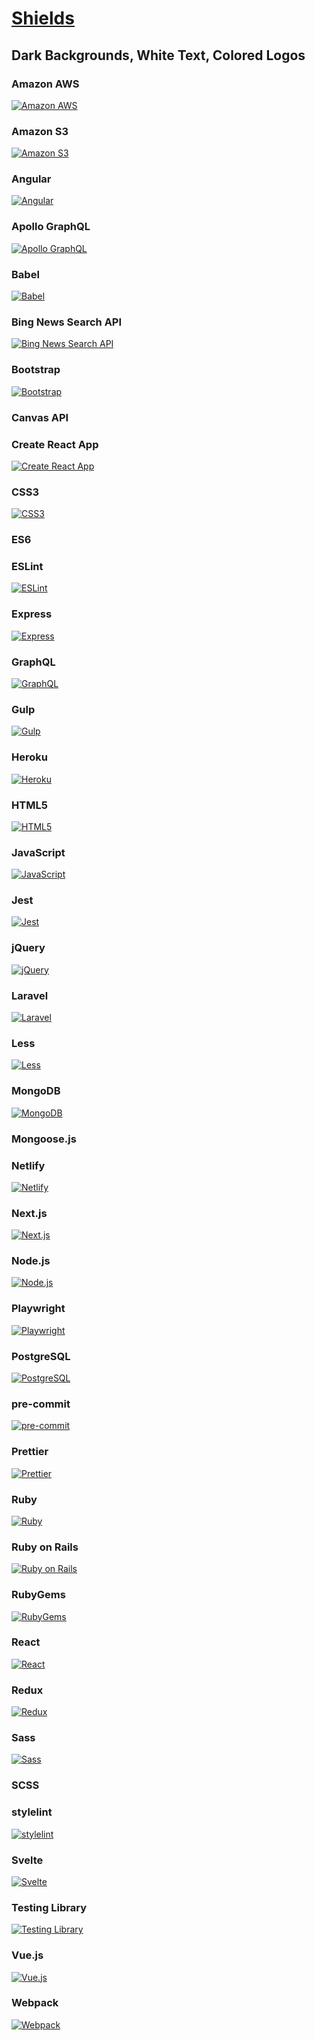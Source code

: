 # [Shields](https://shields.io/)

## Dark Backgrounds, White Text, Colored Logos

### Amazon AWS

[![Amazon AWS][amazonaws-shield]][amazonaws-url]
<!-- #232F3E -->
[amazonaws-shield]: https://img.shields.io/badge/Amazon%20AWS-20232A?style=for-the-badge&logo=amazonaws&logoColor=232F3E
[amazonaws-url]: https://aws.amazon.com/

### Amazon S3

[![Amazon S3][amazons3-shield]][amazons3-url]
<!-- #569A31 -->
[amazons3-shield]: https://img.shields.io/badge/Amazon%20S3-20232A?style=for-the-badge&logo=amazons3&logoColor=569A31
[amazons3-url]: https://aws.amazon.com/s3/

### Angular

[![Angular][angular-shield]][angular-url]
<!-- #DD0031 -->
[angular-shield]: https://img.shields.io/badge/Angular-20232A?style=for-the-badge&logo=angular&logoColor=DD0031
[angular-url]: https://angular.io/

### Apollo GraphQL

[![Apollo GraphQL][apollographql-shield]][apollographql-url]
<!-- #311C87 -->
[apollographql-shield]: https://img.shields.io/badge/Apollo%20GraphQL-20232A?style=for-the-badge&logo=apollographql&logoColor=311C87
[apollographql-url]: https://www.apollographql.com/

### Babel

[![Babel][babel-shield]][babel-url]
<!-- #F9DC3E -->
[babel-shield]: https://img.shields.io/badge/Babel-20232A?style=for-the-badge&logo=babel&logoColor=F9DC3E
[babel-url]: https://babeljs.io/

### Bing News Search API

[![Bing News Search API][microsoftbing-shield]][microsoftbing-url]
<!-- #258FFA -->
[microsoftbing-shield]: https://img.shields.io/badge/Bing%20News%20Search%20API-20232A?style=for-the-badge&logo=microsoftbing&logoColor=258FFA
[microsoftbing-url]: https://www.microsoft.com/en-us/bing/apis/bing-news-search-api/

### Bootstrap

[![Bootstrap][bootstrap-shield]][bootstrap-url]
<!-- #7952B3 -->
[bootstrap-shield]: https://img.shields.io/badge/Bootstrap-20232A?style=for-the-badge&logo=bootstrap&logoColor=7952B3
[bootstrap-url]: https://getbootstrap.com

### Canvas API

<!-- [-shield]: https://img.shields.io/badge/Canvas API-20232A?style=for-the-badge&logo= -->
<!-- [-url]:  -->

### Create React App

[![Create React App][cra-shield]][cra-url]
<!-- #09D3AC -->
[cra-shield]: https://img.shields.io/badge/Create%20React%20App-20232A?style=for-the-badge&logo=createreactapp&logoColor=09D3AC
[cra-url]: https://create-react-app.dev/

### CSS3

[![CSS3][css3-shield]][css3-url]
<!-- #1572B6 -->
[css3-shield]: https://img.shields.io/badge/CSS3-20232A?style=for-the-badge&logo=css3&logoColor=1572B6
[css3-url]: https://developer.mozilla.org/en-US/docs/Web/CSS

<!-- ### CSS preprocessor

[-shield]: https://img.shields.io/badge/CSS preprocessor-20232A?style=for-the-badge&logo=
[-url]:  -->

### ES6

<!-- [-shield]: https://img.shields.io/badge/ES6-20232A?style=for-the-badge&logo= -->
<!-- [-url]:  -->

### ESLint

[![ESLint][eslint-shield]][eslint-url]
<!-- #4B32C3 -->
[eslint-shield]: https://img.shields.io/badge/ESLint-20232A?style=for-the-badge&logo=eslint&logoColor=4B32C3
[eslint-url]: https://eslint.org/

### Express

[![Express][express-shield]][express-url]
<!-- #000000 -->
[express-shield]: https://img.shields.io/badge/Express-20232A?style=for-the-badge&logo=express&logoColor=white
[express-url]: https://expressjs.com/

### GraphQL

[![GraphQL][graphql-shield]][graphql-url]
<!-- #E10098 -->
[graphql-shield]: https://img.shields.io/badge/GraphQL-20232A?style=for-the-badge&logo=graphql&logoColor=E10098
[graphql-url]: https://graphql.org/

### Gulp

[![Gulp][gulp-shield]][gulp-url]
<!-- #CF4647 -->
[gulp-shield]: https://img.shields.io/badge/Gulp-20232A?style=for-the-badge&logo=gulp&logoColor=CF4647
[gulp-url]: https://gulpjs.com/

### Heroku

[![Heroku][heroku-shield]][heroku-url]
<!-- #430098 -->
[heroku-shield]: https://img.shields.io/badge/Heroku-20232A?style=for-the-badge&logo=heroku&logoColor=430098
[heroku-url]: https://www.heroku.com/

### HTML5

[![HTML5][html5-shield]][html5-url]
<!-- #E34F26 -->
[html5-shield]: https://img.shields.io/badge/HTML5-20232A?style=for-the-badge&logo=html5&logoColor=E34F26
[html5-url]: https://developer.mozilla.org/en-US/docs/Web/HTML

### JavaScript

[![JavaScript][javascript-shield]][javascript-url]
<!-- #F7DF1E -->
[javascript-shield]: https://img.shields.io/badge/JavaScript-20232A?style=for-the-badge&logo=javascript&logoColor=F7DF1E
[javascript-url]: https://developer.mozilla.org/en-US/docs/Web/JavaScript

### Jest

[![Jest][jest-shield]][jest-url]
<!-- #C21325 -->
[jest-shield]: https://img.shields.io/badge/Jest-20232A?style=for-the-badge&logo=jest&logoColor=C21325
[jest-url]: https://jestjs.io/

### jQuery

[![jQuery][jquery-shield]][jquery-url]
<!-- #0769AD -->
[jquery-shield]: https://img.shields.io/badge/jQuery-20232A?style=for-the-badge&logo=jquery&logoColor=0769AD
[jquery-url]: https://jquery.com

### Laravel

[![Laravel][laravel-shield]][laravel-url]
<!-- #FF2D20 -->
[laravel-shield]: https://img.shields.io/badge/Laravel-20232A?style=for-the-badge&logo=laravel&logoColor=FF2D20
[laravel-url]: https://laravel.com

### Less

[![Less][less-shield]][less-url]
<!-- #1D365D -->
[less-shield]: https://img.shields.io/badge/Less-20232A?style=for-the-badge&logo=less&logoColor=
[less-url]: https://lesscss.org/

### MongoDB

[![MongoDB][mongodb-shield]][mongodb-url]
<!-- #47A248 -->
[mongodb-shield]: https://img.shields.io/badge/MongoDB-20232A?style=for-the-badge&logo=mongodb&logoColor=47A248
[mongodb-url]: https://www.mongodb.com/

### Mongoose.js

<!-- [mongoose-shield]: https://img.shields.io/badge/Mongoose-20232A?style=for-the-badge&logo= -->
<!-- [mongoose-url]: https://mongoosejs.com/ -->

### Netlify

[![Netlify][netlify-shield]][netlify-url]
<!-- #00C7B7 -->
[netlify-shield]: https://img.shields.io/badge/Netlify-20232A?style=for-the-badge&logo=netlify&logoColor=00C7B7
[netlify-url]: https://www.netlify.com/

### Next.js

[![Next.js][nextdotjs-shield]][nextdotjs-url]
<!-- #000000 -->
[nextdotjs-shield]: https://img.shields.io/badge/Next.js-20232A?style=for-the-badge&logo=nextdotjs&logoColor=white
[nextdotjs-url]: https://nextjs.org/

### Node.js

[![Node.js][nodedotjs-shield]][nodedotjs-url]
<!-- #339933 -->
[nodedotjs-shield]: https://img.shields.io/badge/Node.js-20232A?style=for-the-badge&logo=nodedotjs&logoColor=339933
[nodedotjs-url]: https://nodejs.org/

### Playwright

[![Playwright][playwright-shield]][playwright-url]
<!-- #2EAD33 -->
[playwright-shield]: https://img.shields.io/badge/Playwright-20232A?style=for-the-badge&logo=playwright&logoColor=2EAD33
[playwright-url]: https://nodejs.org/

### PostgreSQL

[![PostgreSQL][postgresql-shield]][postgresql-url]
<!-- #4169E1 -->
[postgresql-shield]: https://img.shields.io/badge/PostgreSQL-20232A?style=for-the-badge&logo=postgresql&logoColor=4169E1
[postgresql-url]: https://www.postgresql.org/

### pre-commit

[![pre-commit][precommit-shield]][precommit-url]
<!-- #FAB040 -->
[precommit-shield]: https://img.shields.io/badge/pre--commit-20232A?style=for-the-badge&logo=precommit&logoColor=FAB040
[precommit-url]: https://pre-commit.com/

### Prettier

[![Prettier][prettier-shield]][prettier-url]
<!-- #F7B93E -->
[prettier-shield]: https://img.shields.io/badge/Prettier-20232A?style=for-the-badge&logo=prettier&logoColor=F7B93E
[prettier-url]: https://prettier.io/

### Ruby

[![Ruby][ruby-shield]][ruby-url]
<!-- #CC342D -->
[ruby-shield]: https://img.shields.io/badge/Ruby-20232A?style=for-the-badge&logo=ruby&logoColor=CC342D
[ruby-url]: https://www.ruby-lang.org/

### Ruby on Rails

[![Ruby on Rails][rubyonrails-shield]][rubyonrails-url]
<!-- #CC0000 -->
[rubyonrails-shield]: https://img.shields.io/badge/Ruby%20on%20Rails-20232A?style=for-the-badge&logo=rubyonrails&logoColor=CC0000
[rubyonrails-url]: https://rubyonrails.org/

### RubyGems

[![RubyGems][rubygems-shield]][rubygems-url]
<!-- #E9573F -->
[rubygems-shield]: https://img.shields.io/badge/RubyGems-20232A?style=for-the-badge&logo=rubygems&logoColor=E9573F
[rubygems-url]: https://rubygems.org/

### React

[![React][react-shield]][react-url]
<!-- #61DAFB -->
[react-shield]: https://img.shields.io/badge/React-20232A?style=for-the-badge&logo=react&logoColor=61DAFB
[react-url]: https://reactjs.org/

### Redux

[![Redux][redux-shield]][redux-url]
<!-- #764ABC -->
[redux-shield]: https://img.shields.io/badge/Redux-20232A?style=for-the-badge&logo=&logoColor=764ABC
[redux-url]: https://redux.js.org/

### Sass

[![Sass][sass-shield]][sass-url]
<!-- #CC6699 -->
[sass-shield]: https://img.shields.io/badge/Sass-20232A?style=for-the-badge&logo=sass&logoColor=CC6699
[sass-url]: https://sass-lang.com/

### SCSS

<!-- [-shield]: https://img.shields.io/badge/SCSS-20232A?style=for-the-badge&logo= -->
<!-- [-url]:  -->

### stylelint

[![stylelint][stylelint-shield]][stylelint-url]
<!-- #263238 -->
[stylelint-shield]: https://img.shields.io/badge/stylelint-20232A?style=for-the-badge&logo=stylint&logoColor=263238
[stylelint-url]: https://stylelint.io/

### Svelte

[![Svelte][svelte-shield]][svelte-url]
<!-- #FF3E00 -->
[svelte-shield]: https://img.shields.io/badge/Svelte-20232A?style=for-the-badge&logo=svelte&logoColor=FF3E00
[svelte-url]: https://svelte.dev/

### Testing Library

[![Testing Library][testinglibrary-shield]][testinglibrary-url]
<!-- #E33332 -->
[testinglibrary-shield]: https://img.shields.io/badge/Testing%20Library-20232A?style=for-the-badge&logo=testinglibrary&logoColor=E33332
[testinglibrary-url]: https://testing-library.com/

### Vue.js

[![Vue.js][vuedotjs-shield]][vuedotjs-url]
<!-- #4FC08D -->
[vuedotjs-shield]: https://img.shields.io/badge/Vue.js-20232A?style=for-the-badge&logo=vuedotjs&logoColor=4FC08D
[vuedotjs-url]: https://vuejs.org/

### Webpack

[![Webpack][webpack-shield]][webpack-url]
<!-- #8DD6F9 -->
[webpack-shield]: https://img.shields.io/badge/Webpack-20232A?style=for-the-badge&logo=webpack&logoColor=8DD6F9
[webpack-url]: https://webpack.js.org/